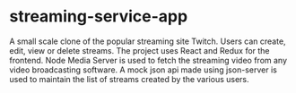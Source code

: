 # streaming-service-app

A small scale clone of the popular streaming site Twitch. Users can create, edit, view or delete streams. The project uses React and Redux for the frontend. Node Media Server is used to fetch the streaming video from any video broadcasting software. A mock json api made using json-server is used to maintain the list of streams created by the various users.
